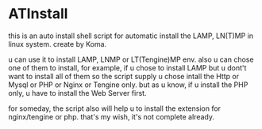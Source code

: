 # ATInstall
this is an auto install shell script for automatic install the LAMP, LN(T)MP in linux system. create by Koma.

u can use it to install LAMP, LNMP or LT(Tengine)MP env.
also u can chose one of them to install, for example, if u chose to install LAMP but u dont't want to install all of them
so the script supply u chose intall the Http or Mysql or PHP or Nginx or Tengine only.
but as u know, if u install the PHP only, u have to install the Web Server first.

for someday, the script also will help u to install the extension for nginx/tengine or php.
that's my wish, it's not complete already.
